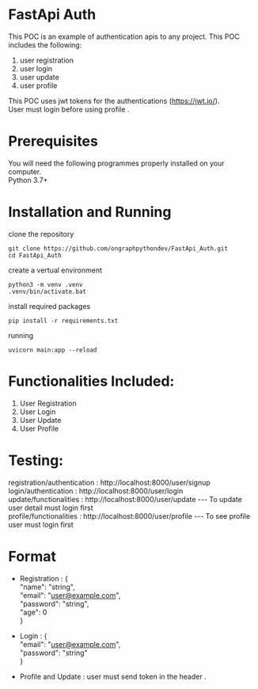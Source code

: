 # FastApi Auth
This POC is an example of authentication apis to any project. This POC includes the following:
  1) user registration
  2) user login
  3) user update
  4) user profile

This POC uses jwt tokens for the authentications (https://jwt.io/). <br>
User must login before using profile .
  
# Prerequisites
You will need the following programmes properly installed on your computer.<br>
Python 3.7+

# Installation and Running

clone the repository
```
git clone https://github.com/ongraphpythondev/FastApi_Auth.git
cd FastApi_Auth
```
create a vertual environment
```
python3 -m venv .venv
.venv/bin/activate.bat
```
install required packages
```
pip install -r requirements.txt
```
running
```
uvicorn main:app --reload
```
# Functionalities Included:
   1) User Registration
   2) User Login
   3) User Update
   4) User Profile

# Testing:
registration/authentication : http://localhost:8000/user/signup <br>
login/authentication : http://localhost:8000/user/login  <br>
update/functionalities : http://localhost:8000/user/update  --- To update user detail must login first<br>
profile/functionalities : http://localhost:8000/user/profile  --- To see profile user must login first<br>

# Format 
* Registration : {<br>
                    "name": "string",<br>
                    "email": "user@example.com",<br>
                    "password": "string",<br>
                    "age": 0<br>
                }<br>

* Login : {<br>
            "email": "user@example.com",<br>
            "password": "string"<br>
        }<br>
* Profile and Update : user must send token in the header .
        